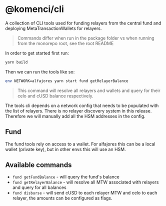 # @komenci/cli

A collection of CLI tools used for funding relayers from the central fund and deploying MetaTransactionWallets for relayers.

> Commands differ when run in the package folder vs when running from the monorepo root, see the root README

In order to get started first run:

```bash
yarn build
```

Then we can run the tools like so:

```bash
env NETWORK=alfajores yarn start fund getRelayerBalance
```

> This command will resolve all relayers and wallets and query for their celo and cUSD balance respectively.

The tools cli depends on a network config that needs to be populated with the list of relayers.
There is no relayer discovery system in this release. Therefore we will manually add all the HSM addresses
in the config.

## Fund

The fund tools rely on access to a wallet.
For alfajores this can be a local wallet (private key), but in other envs this will use an HSM.

## Available commands

- `fund getFundBalance` - will query the fund's balance
- `fund getRelayerBalance` - will resolve all MTW associated with relayers and query for all balances
- `fund disburse` - will send cUSD to each relayer MTW and celo to each relayer, the amounts can be configured as flags.
